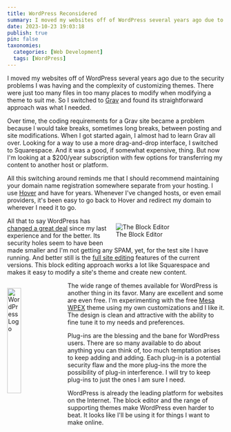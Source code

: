```yaml
---
title: WordPress Reconsidered
summary: I moved my websites off of WordPress several years ago due to the security problems I was having and the complexity of customizing themes. There were just too many files in too many places to modify when modifying a theme to suit me. So I switched to [Grav](https://getgrav.org) and found its straightforward approach was what I needed.
date: 2023-10-23 19:03:18
publish: true
pin: false
taxonomies:
  categories: [Web Development]
  tags: [WordPress]
---
```


I moved my websites off of WordPress several years ago due to the security problems I was having and the complexity of customizing themes. There were just too many files in too many places to modify when modifying a theme to suit me. So I switched to [Grav](https://getgrav.org) and found its straightforward approach was what I needed.

<!--more-->

Over time, the coding requirements for a Grav site became a problem because I would take breaks, sometimes long breaks, between posting and site modifications. When I got started again, I almost had to learn Grav all over. Looking for a way to use a more drag-and-drop interface, I switched to Squarespace. And it was a good, if somewhat expensive, thing. But now I'm looking at a $200/year subscription with few options for transferring my content to another host or platform.

All this switching around reminds me that I should recommend maintaining your domain name registration somewhere separate from your hosting. I use [Hover](https://www.hover.com) and have for years. Whenever I've changed hosts, or even email providers, it's been easy to go back to Hover and redirect my domain to wherever I need it to go.

<figure style="display: block; margin: 1em auto 1em auto; width: 50%; float: right">
  <img src="/images/wp-content/uploads/2023/10/block-editing.jpeg" alt="The Block Editor" >
  <figcaption>The Block Editor</figcaption>
</figure>

All that to say WordPress has [changed a great deal](https://wordpress.org/about/history/) since my last experience and for the better. Its security holes seem to have been made smaller and I'm not getting any SPAM, yet, for the test site I have running. And better still is the [full site editing](https://fullsiteediting.com) features of the current versions. This block editing approach works a lot like Squarespace and makes it easy to modify a site's theme and create new content.

<img src="/images/wp-content/uploads/2023/10/WordPress-logotype-wmark.png" alt="WordPress Logo" style="float: left; width: 25%; margin: 1em 1em 1em 0em">

The wide range of themes available for WordPress is another thing in its favor. Many are excellent and some are even free. I'm experimenting with the free [Mesa WPEX](https://wordpress.org/themes/mesa-wpex/) theme using my own customizations and I like it. The design is clean and attractive with the ability to fine tune it to my needs and preferences.

Plug-ins are the blessing and the bane for WordPress users. There are so many available to do about anything you can think of, too much temptation arises to keep adding and adding. Each plug-in is a potential security flaw and the more plug-ins the more the possibility of plug-in interference. I will try to keep plug-ins to just the ones I am sure I need.

WordPress is already the leading platform for websites on the Internet. The block editor and the range of supporting themes make WordPress even harder to beat. It looks like I'll be using it for things I want to make online.
